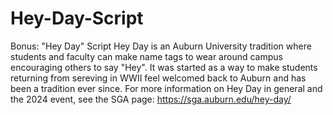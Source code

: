 # Hey-Day-Script
Bonus: "Hey Day" Script
Hey Day is an Auburn University tradition where students and faculty can make name tags to wear around campus encouraging others to say "Hey". It was started as a way to make students returning from sereving in WWII feel welcomed back to Auburn and has been a tradition ever since. For more information on Hey Day in general and the 2024 event, see the SGA page: https://sga.auburn.edu/hey-day/ 
